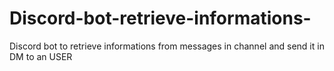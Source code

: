# Discord-bot-retrieve-informations-
Discord bot to retrieve informations from messages in channel and send it in DM to an USER
